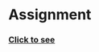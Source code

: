 # Assignment

### [Click to see](https://soumyaranjan07.notion.site/Chapter-07-Finding-the-path-43d4e30329ff4bfcbec43c4c66719963)

